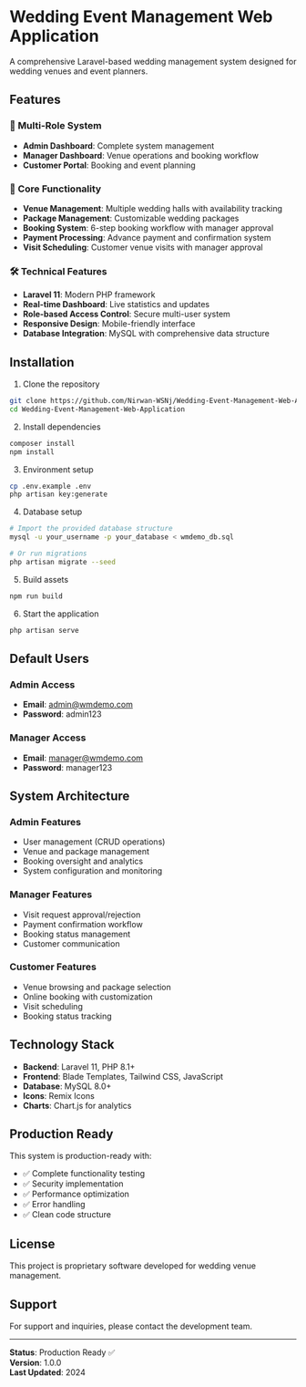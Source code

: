 # Wedding Event Management Web Application

A comprehensive Laravel-based wedding management system designed for wedding venues and event planners.

## Features

### 🎯 Multi-Role System
- **Admin Dashboard**: Complete system management
- **Manager Dashboard**: Venue operations and booking workflow
- **Customer Portal**: Booking and event planning

### 💼 Core Functionality
- **Venue Management**: Multiple wedding halls with availability tracking
- **Package Management**: Customizable wedding packages
- **Booking System**: 6-step booking workflow with manager approval
- **Payment Processing**: Advance payment and confirmation system
- **Visit Scheduling**: Customer venue visits with manager approval

### 🛠️ Technical Features
- **Laravel 11**: Modern PHP framework
- **Real-time Dashboard**: Live statistics and updates
- **Role-based Access Control**: Secure multi-user system
- **Responsive Design**: Mobile-friendly interface
- **Database Integration**: MySQL with comprehensive data structure

## Installation

1. Clone the repository
```bash
git clone https://github.com/Nirwan-WSNj/Wedding-Event-Management-Web-Application.git
cd Wedding-Event-Management-Web-Application
```

2. Install dependencies
```bash
composer install
npm install
```

3. Environment setup
```bash
cp .env.example .env
php artisan key:generate
```

4. Database setup
```bash
# Import the provided database structure
mysql -u your_username -p your_database < wmdemo_db.sql

# Or run migrations
php artisan migrate --seed
```

5. Build assets
```bash
npm run build
```

6. Start the application
```bash
php artisan serve
```

## Default Users

### Admin Access
- **Email**: admin@wmdemo.com
- **Password**: admin123

### Manager Access
- **Email**: manager@wmdemo.com
- **Password**: manager123

## System Architecture

### Admin Features
- User management (CRUD operations)
- Venue and package management
- Booking oversight and analytics
- System configuration and monitoring

### Manager Features
- Visit request approval/rejection
- Payment confirmation workflow
- Booking status management
- Customer communication

### Customer Features
- Venue browsing and package selection
- Online booking with customization
- Visit scheduling
- Booking status tracking

## Technology Stack

- **Backend**: Laravel 11, PHP 8.1+
- **Frontend**: Blade Templates, Tailwind CSS, JavaScript
- **Database**: MySQL 8.0+
- **Icons**: Remix Icons
- **Charts**: Chart.js for analytics

## Production Ready

This system is production-ready with:
- ✅ Complete functionality testing
- ✅ Security implementation
- ✅ Performance optimization
- ✅ Error handling
- ✅ Clean code structure

## License

This project is proprietary software developed for wedding venue management.

## Support

For support and inquiries, please contact the development team.

---

**Status**: Production Ready ✅  
**Version**: 1.0.0  
**Last Updated**: 2024